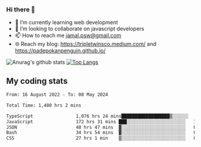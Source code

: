 ### Hi there 👋

<!--
**padepokanpenguin/padepokanpenguin** is a ✨ _special_ ✨ repository because its `README.md` (this file) appears on your GitHub profile.
-->

- 🌱 I’m currently learning  web development
- 👯 I’m looking to collaborate on javascript developers
- 📫 How to reach me jamal.psw@gmail.com
- 🌐 Reach my blog:
   https://tripletwinsco.medium.com/ and
   https://padepokanpenguin.github.io/

![Anurag's github stats](https://github-readme-stats.vercel.app/api?username=padepokanpenguin&count_private=true&disable_animations=false&show_icons=true&theme=default)
[![Top Langs](https://github-readme-stats.vercel.app/api/top-langs/?username=padepokanpenguin&theme=default&layout=compact)](https://github.com/padepokanpenguin)

## My coding stats

<!--START_SECTION:waka-->

```txt
From: 16 August 2022 - To: 08 May 2024

Total Time: 1,480 hrs 2 mins

TypeScript                1,076 hrs 24 mins██████████████████▒░░░░░░   72.73 %
JavaScript                172 hrs 31 mins ███░░░░░░░░░░░░░░░░░░░░░░   11.66 %
JSON                      48 hrs 47 mins  ▓░░░░░░░░░░░░░░░░░░░░░░░░   03.30 %
Bash                      34 hrs 54 mins  ▓░░░░░░░░░░░░░░░░░░░░░░░░   02.36 %
CSS                       27 hrs 1 min    ▒░░░░░░░░░░░░░░░░░░░░░░░░   01.83 %
```

<!--END_SECTION:waka-->


